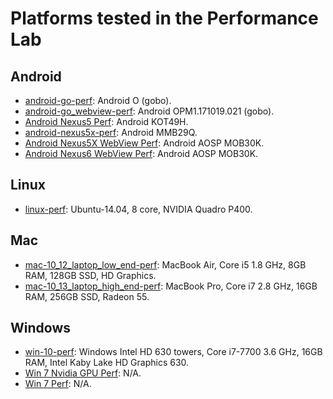 
[comment]: # (AUTOGENERATED FILE DO NOT EDIT)
[comment]: # (See //tools/perf/generate_perf_data to make changes)

# Platforms tested in the Performance Lab

## Android

 * [android-go-perf](https://ci.chromium.org/p/chrome/builders/luci.chrome.ci/android-go-perf): Android O (gobo).
 * [android-go_webview-perf](https://ci.chromium.org/p/chrome/builders/luci.chrome.ci/android-go_webview-perf): Android OPM1.171019.021 (gobo).
 * [Android Nexus5 Perf](https://ci.chromium.org/p/chrome/builders/luci.chrome.ci/Android%20Nexus5%20Perf): Android KOT49H.
 * [android-nexus5x-perf](https://ci.chromium.org/p/chrome/builders/luci.chrome.ci/android-nexus5x-perf): Android MMB29Q.
 * [Android Nexus5X WebView Perf](https://ci.chromium.org/p/chrome/builders/luci.chrome.ci/Android%20Nexus5X%20WebView%20Perf): Android AOSP MOB30K.
 * [Android Nexus6 WebView Perf](https://ci.chromium.org/p/chrome/builders/luci.chrome.ci/Android%20Nexus6%20WebView%20Perf): Android AOSP MOB30K.

## Linux

 * [linux-perf](https://ci.chromium.org/p/chrome/builders/luci.chrome.ci/linux-perf): Ubuntu-14.04, 8 core, NVIDIA Quadro P400.

## Mac

 * [mac-10_12_laptop_low_end-perf](https://ci.chromium.org/p/chrome/builders/luci.chrome.ci/mac-10_12_laptop_low_end-perf): MacBook Air, Core i5 1.8 GHz, 8GB RAM, 128GB SSD, HD Graphics.
 * [mac-10_13_laptop_high_end-perf](https://ci.chromium.org/p/chrome/builders/luci.chrome.ci/mac-10_13_laptop_high_end-perf): MacBook Pro, Core i7 2.8 GHz, 16GB RAM, 256GB SSD, Radeon 55.

## Windows

 * [win-10-perf](https://ci.chromium.org/p/chrome/builders/luci.chrome.ci/win-10-perf): Windows Intel HD 630 towers, Core i7-7700 3.6 GHz, 16GB RAM, Intel Kaby Lake HD Graphics 630.
 * [Win 7 Nvidia GPU Perf](https://ci.chromium.org/p/chrome/builders/luci.chrome.ci/Win%207%20Nvidia%20GPU%20Perf): N/A.
 * [Win 7 Perf](https://ci.chromium.org/p/chrome/builders/luci.chrome.ci/Win%207%20Perf): N/A.

